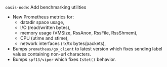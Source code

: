 `oasis-node`: Add benchmarking utilities

- New Prometheus metrics for:
  - datadir space usage,
  - I/O (read/written bytes),
  - memory usage (VMSize, RssAnon, RssFile, RssShmem),
  - CPU (utime and stime),
  - network interfaces (rx/tx bytes/packets),
- Bumps `prometheus/go_client` to latest version which fixes sending label
  values containing non-url characters.
- Bumps `spf13/viper` which fixes `IsSet()` behavior.
